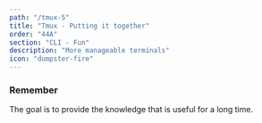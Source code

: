 ```yaml
---
path: "/tmux-5"
title: "Tmux - Putting it together"
order: "44A"
section: "CLI - Fun"
description: "More manageable terminals"
icon: "dumpster-fire"
---
```


### Remember
The goal is to provide the knowledge that is useful for a long time.

<br />
<br />
<br />
<br />
<br />
<br />
<br />
<br />
<br />
<br />
<br />
<br />


